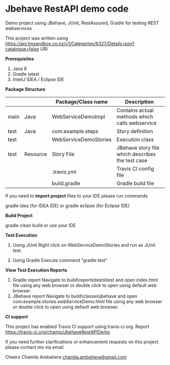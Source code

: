 # Jbehave RestAPI demo code

Demo project using JBehave, JUnit, RestAssured, Gradle for testing REST webservices

This project was written using https://api.tmsandbox.co.nz/v1/Categories/6327/Details.json?catalogue=false URI

**Prerequisites**

1. Java 8
2. Gradle latest
3. InteliJ IDEA / Eclipse IDE

**Package Structure**

|      |          | Package/Class name    | Description                                      |
|------|----------|-----------------------|--------------------------------------------------|
| main | Java     | WebServiceDemoImpl    | Contains actual methods which calls webservice   | 
| test | Java     | com.example.steps     | Story definition                                 |  
| test |          | WebServiceDemoStories | Execution class                                  | 
| test | Resource | Story File            | JBehave story file which describes the test case |
|      |          | .travis.yml           | Travis CI config file                            |
|      |          | build.gradle          | Gradle build file                                |

If you need to **import project** files to your IDE please run commands

gradle idea (for IDEA IDE) or
gradle eclipse (for Eclipse IDE)

**Build Project**

gradle clean build or use your IDE

**Test Execution**

1. Using JUnit
   Right click on WebServiceDemoStories and run as JUnit test.

2. Using Gradle
   Execute command "gradle test"

**View Test Execution Reports**

1. Gradle report
   Navigate to build\reports\tests\test and open index.html file using any web browser or double click to open using
   default web browser.
2. JBehave report
   Navigate to build\classes\jbehave and open com.example.stories.webServiceDemo.html file using any web browser or
   double click to open using default web browser.

**CI support**

This project has enabled Travis CI support using travis-ci.org. Report
https://travis-ci.org/chamiz/JbehaveRestAPIDemo


If you need further clarifications or enhancement requests on this project please contact me via email.

Cheers
Chamila Ambahera
chamila.ambahera@gmail.com